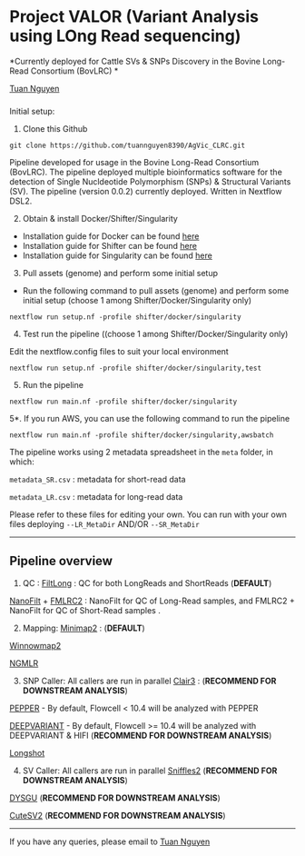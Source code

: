 # Project VALOR (**V**ariant **A**nalysis using **LO**ng **R**ead sequencing) 

*Currently deployed for Cattle SVs & SNPs Discovery in the Bovine Long-Read Consortium (BovLRC)
*

[Tuan Nguyen](tuan.nguyen@agriculture.vic.gov.au)

###

Initial setup: 
1. Clone this Github
```
git clone https://github.com/tuannguyen8390/AgVic_CLRC.git
```

Pipeline developed for usage in the Bovine Long-Read Consortium (BovLRC). The pipeline deployed multiple bioinformatics software for the detection of Single Nucldeotide Polymorphism (SNPs) & Structural Variants (SV). The pipeline (version 0.0.2) currently deployed. Written in Nextflow DSL2.


2. Obtain & install Docker/Shifter/Singularity 
- Installation guide for Docker can be found [here](https://docs.docker.com/get-docker/)
- Installation guide for Shifter can be found [here](https://www.nersc.gov/users/software/nersc-software/shifter/)
- Installation guide for Singularity can be found [here](https://sylabs.io/guides/3.5/user-guide/quick_start.html)

3. Pull assets (genome) and perform some initial setup
- Run the following command to pull assets (genome) and perform some initial setup (choose 1 among Shifter/Docker/Singularity only)
```
nextflow run setup.nf -profile shifter/docker/singularity
```

4. Test run the pipeline ((choose 1 among Shifter/Docker/Singularity only)

Edit the nextflow.config files to suit your local environment 

```
nextflow run setup.nf -profile shifter/docker/singularity,test
```

5. Run the pipeline
```
nextflow run main.nf -profile shifter/docker/singularity
```

5*. If you run AWS, you can use the following command to run the pipeline
```
nextflow run main.nf -profile shifter/docker/singularity,awsbatch
```

The pipeline works using 2 metadata spreadsheet in the `meta` folder, in which:

`metadata_SR.csv` : metadata for short-read data

`metadata_LR.csv` : metadata for long-read data

Please refer to these files for editing your own. You can run with your own files deploying `--LR_MetaDir` AND/OR `--SR_MetaDir`

---

## Pipeline overview

1. QC :
[FiltLong](https://github.com/rrwick/Filtlong) : QC for both LongReads and ShortReads (**DEFAULT**)

[NanoFilt](https://github.com/wdecoster/nanofilt) + [FMLRC2](https://github.com/HudsonAlpha/fmlrc2) : NanoFilt for QC of Long-Read samples, and FMLRC2 + NanoFilt for QC of Short-Read samples .

2. Mapping:
[Minimap2](https://github.com/lh3/minimap2) : (**DEFAULT**)

[Winnowmap2](https://github.com/marbl/Winnowmap)

[NGMLR](https://github.com/philres/ngmlr)

3. SNP Caller: All callers are run in parallel
[Clair3](https://github.com/HKU-BAL/Clair3) : (**RECOMMEND FOR DOWNSTREAM ANALYSIS**)

[PEPPER](https://github.com/kishwarshafin/pepper) - By default, Flowcell < 10.4 will be analyzed with PEPPER

[DEEPVARIANT](https://github.com/google/deepvariant) - By default, Flowcell >= 10.4 will be analyzed with DEEPVARIANT & HIFI (**RECOMMEND FOR DOWNSTREAM ANALYSIS**)

[Longshot](https://github.com/pjedge/longshot) 

4. SV Caller: All callers are run in parallel
[Sniffles2](https://github.com/fritzsedlazeck/Sniffles) (**RECOMMEND FOR DOWNSTREAM ANALYSIS**)

[DYSGU](https://github.com/kcleal/dysgu) (**RECOMMEND FOR DOWNSTREAM ANALYSIS**)

[CuteSV2](https://github.com/tjiangHIT/cuteSV) (**RECOMMEND FOR DOWNSTREAM ANALYSIS**)

---

If you have any queries, please email to [Tuan Nguyen](mailto:tuan.nguyen@agriculture.vic.gov.au)
